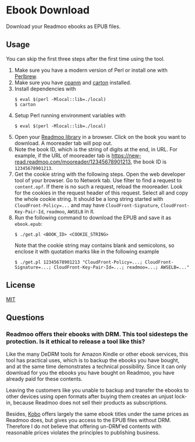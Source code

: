 
Ebook Download
===

Download your Readmoo ebooks as EPUB files.

## Usage

You can skip the first three steps after the first time using the tool.

1. Make sure you have a modern version of Perl or install one with [Perlbrew](https://perlbrew.pl/).
2. Make sure you have [cpanm](https://metacpan.org/pod/distribution/App-cpanminus/lib/App/cpanminus/fatscript.pm) and [carton](https://metacpan.org/pod/distribution/Carton/script/carton) installed.
3. Install dependencies with
   ```
   $ eval $(perl -Mlocal::lib=./local)
   $ carton
   ```
4. Setup Perl running environment variables with
   ```
   $ eval $(perl -Mlocal::lib=./local)
   ```
5. Open your [Readmoo library](https://new-read.readmoo.com/library) in a browser.  Click on the book you want to download.  A mooreader tab will pop out.
6. Note the book ID, which is the string of digits at the end, in URL.  For example, if the URL of mooreader tab is <https://new-read.readmoo.com/mooreader/12345678901213>, the book ID is `12345678901213`.
7. Get the cookie string with the following steps.  Open the web developer tool of your browser.  Go to Network tab.  Use filter to find a request to `content.opf`.  If there is no such a request, reload the mooreader.  Look for the cookies in the request header of this request.  Select all and copy the whole cookie string.  It should be a long string started with `CloudFront-Policy=...` and may have `CloudFront-Signature`, `CloudFront-Key-Pair-Id`, `readmoo`, `AWSELB` in it.
8. Run the following command to download the EPUB and save it as `ebook.epub`:
   ```
   $ ./get.pl <BOOK_ID> <COOKIE_STRING>
   ```
   Note that the cookie string may contains blank and semicolons, so enclose it with quotation marks like in the following example
   ```
   $ ./get.pl 12345678901213 "CloudFront-Policy=...; CloudFront-Signature=...; CloudFront-Key-Pair-Id=...; readmoo=...; AWSELB=..."
   ```

## License

[MIT](LICENSE)

## Questions

### Readmoo offers their ebooks with DRM.  This tool sidesteps the protection.  Is it ethical to release a tool like this?

Like the many DeDRM tools for Amazon Kindle or other ebook services, this tool has practical uses, which is to backup the ebooks you have bought, and at the same time demonstrates a technical possibility.  Since it can only download for you the ebooks you have bought on Readmoo, you have already paid for these contents.

Leaving the customers like you unable to backup and transfer the ebooks to other devices using open formats after buying them creates an unjust lock-in, because Readmoo does not sell their products as subscriptions.

Besides, [Kobo](https://www.kobo.com/) offers largely the same ebook titles under the same prices as Readmoo does, but gives you access to the EPUB files without DRM.  Therefore I do not believe that offering un-DRM'ed contents with reasonable prices violates the principles to publishing business.
